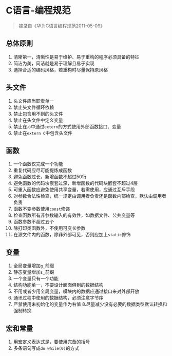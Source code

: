 # C语言-编程规范

> 摘录自《华为C语言编程规范2011-05-09》

## 总体原则

1. 清晰第一，清晰性是易于维护、易于重构的程序必须具备的特征
2. 简洁为美，简洁就是易于理解且易于实现
3. 选择合适的编码风格，若重构时尽量保持原风格

## 头文件

1. 头文件应当职责单一
2. 禁止头文件循环依赖
3. 禁止包含用不到的头文件
4. 禁止在头文件中定义变量
5. 禁止在.c中通过`extern`的方式使用外部函数接口、变量
6. 禁止在`extern C`中包含头文件

## 函数

1. 一个函数仅完成一个功能
2. 重复代码应尽可能提炼成函数
3. 避免函数过长，新增函数不超过50行
4. 避免函数的代码块嵌套过深，新增函数的代码块嵌套不超过4层
5. 可重入函数应避免使用共享变量，若需使用，应通过互斥手段
6. 对参数合法性检查，统一规定由调用者负责还是函数内部检查，默认由调用者负责
7. 函数不变参数使用`const`修饰
8. 检查函数所有非参数输入的有效性，如数据文件、公共变量等
9. 函数参数不超过五个
10. 除打印类函数外，不使用可变长参数
11. 在源文件内的函数，除非外部可见，否则应加上`static`修饰

## 变量

1. 全局变量增加`g_`前缀
2. 静态变量增加`s_`前缀
3. 一个变量只有一个功能
4. 结构功能单一，不要设计面面俱到的数据结构
5. 不用或者少用全局变量，模块内的数据应通过接口来对外部开放
6. 通讯过程中使用的数据结构，必须注意字节序
7. 严禁使用未初始化的变量作为右值
8.尽量减少没有必要的数据类型默认转换和强制转换

## 宏和常量

1. 用宏定义表达式是，要使用完备的括号
2. 多条语句写成`do while(0)`的方式
